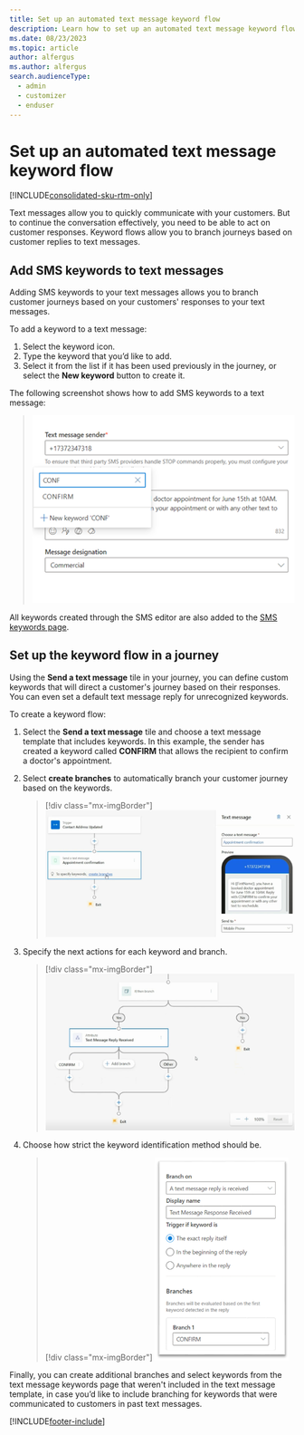 ```yaml
---
title: Set up an automated text message keyword flow
description: Learn how to set up an automated text message keyword flow in real-time journeys in Dynamics 365 Customer Insights - Journeys.
ms.date: 08/23/2023
ms.topic: article
author: alfergus
ms.author: alfergus
search.audienceType: 
  - admin
  - customizer
  - enduser
---
```


# Set up an automated text message keyword flow

[!INCLUDE[consolidated-sku-rtm-only](../includes/consolidated-sku-rtm-only.md)]

Text messages allow you to quickly communicate with your customers. But to continue the conversation effectively, you need to be able to act on customer responses. Keyword flows allow you to branch journeys based on customer replies to text messages.

## Add SMS keywords to text messages

Adding SMS keywords to your text messages allows you to branch customer journeys based on your customers' responses to your text messages.  

To add a keyword to a text message:

1. Select the keyword icon.
1. Type the keyword that you’d like to add.
1. Select it from the list if it has been used previously in the journey, or select the **New keyword** button to create it.

The following screenshot shows how to add SMS keywords to a text message:

> ![Add SMS keywords screenshot](media/add-sms-keywords.png "[Add SMS keywords screenshot")

All keywords created through the SMS editor are also added to the [SMS keywords page](manage-sms-keywords.md ).

## Set up the keyword flow in a journey

Using the **Send a text message** tile in your journey, you can define custom keywords that will direct a customer's journey based on their responses. You can even set a default text message reply for unrecognized keywords.

To create a keyword flow:

1. Select the **Send a text message** tile and choose a text message template that includes keywords. In this example, the sender has created a keyword called **CONFIRM** that allows the recipient to confirm a doctor's appointment.
1. Select **create branches** to automatically branch your customer journey based on the keywords.

    > [!div class="mx-imgBorder"]
    > ![Create branches screenshot](media/create-branches.png "Create branches screenshot")

1. Specify the next actions for each keyword and branch.

    > [!div class="mx-imgBorder"]
    > ![Specify keyword actions screenshot](media/keyword-actions.png "Specify keyword actions screenshot")

1. Choose how strict the keyword identification method should be.

    > [!div class="mx-imgBorder"]
    > ![Keyword identification screenshot](media/keyword-identification-method.png "Keyword identification screenshot")

Finally, you can create additional branches and select keywords from the text message keywords page that weren't included in the text message template, in case you’d like to include branching for keywords that were communicated to customers in past text messages.

[!INCLUDE[footer-include](../includes/footer-banner.md)]
